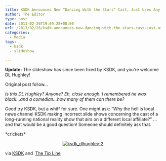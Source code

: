 ```yaml
---
title: KSDK Announces New “Dancing With the Stars” Cast, Just Uses Any Old Black Guy For DL Hughley
author: The Editor
type: post
date: 2013-02-26T19:09:28+00:00
url: /2013/02/26/ksdk-announces-new-dancing-with-the-stars-cast-just-uses-any-old-black-guy-for-dl-hughley/
categories:
  - Media
tags:
  - ksdk
  - slideshow

---
```

**Update:** The slideshow has since been fixed by KSDK, and you&#8217;re welcome DL Hughley!

Original post follow&#8230;

_Is this DL Hughley? Anyone? Eh, close enough. I remembered he was black&#8230;and a comedian&#8230;how many of them can there be?_

Good try KSDK, but a whiff for sure. One might ask: &#8220;Why the hell is local news channel KSDK making incorrect slide shows concerning the cast of a long-running national reality show that airs on a different local affiliate?&#8221; &#8230;and that would be a good question! Someone should definitely ask that.

\*crickets\*

<p style="text-align: center;">
  <a href="http://media.punchingkitty.com/wordpress/2013/02/ksdk_dlhughley-2.jpg"><img class="aligncenter  wp-image-15615" alt="ksdk_dlhughley-2" src="http://media.punchingkitty.com/wordpress/2013/02/ksdk_dlhughley-2.jpg?filter=resize&w=550" /></a>
</p>

via <a href="http://www.ksdk.com/news/photo-gallery.aspx?storyid=365466" target="_blank">KSDK</a> and  <a href="/tips" target="_blank">The Tip Line</a>